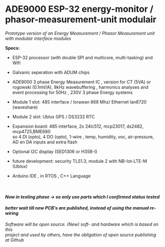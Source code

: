 # **ADE9000 ESP-32 energy-monitor / phasor-measurement-unit modulair**<br/>

*Prototype version of an Energy Measurement / Phasor Measurement unit with modulair interface modules*<br/>

**Specs:**<br/>
* ESP-32 processor (with double SPI and multicore, multi-tasking) and Wifi<br/> 
* Galvanic seperation with ADUM chips <br/>
* ADE9000 3 phase Energy Measurement IC , version for CT (5VA) or <br/>
        rogowski (0.1mV/A), 8kHz wavebuffering , harmonics analyses and <br/>
        event processing for 50Hz , 230V 3 phase Energy systems <br/>
* Module 1 slot: 485 interface / lorawan 868 Mhz/ Ethernet lan8720 (waveshare)<br/>
        
* Module 2 slot: Ublox GPS / DS3232 RTC<br/> 
* Expansion board: 485 interface, 2x 24lc512, mcp23017, ds2482, mcp4725,BME680<br/> 
        so 4 DI (opto), 4 DO (opto), 1-wire , temp, humidity, voc, air-pressure, <br/>
	AD en DA inputs and extra flash <br/>
* Optional I2C display  (SED1306 or H35B-I)<br/>
* future development:  security TLS1.3, module 2 with NB-Iot-LTE-M (Ublox)<br/> 
* Arduino IDE , in RTOS , C++ Language <br/>
<br/>

#### *Now in testing phase -> so only use parts which I confirmed status tested*<br/>
#### *better wait till new PCB's are published, instead of using the manual re-wiring*<br/>
*Software will be open source. (New) soft- and hardware which is based on this*<br/> 
*project and used by others, have the obligation of open source publishing*<br/> 
*at Github*<br/>
